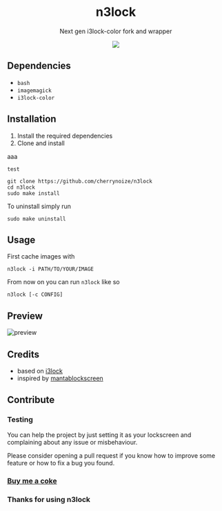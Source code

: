 <div align="center">
  <h1>n3lock</h1>
  <p>Next gen i3lock-color fork and wrapper</p>
  <img src="preview/preview.gif" />
</div>

## Dependencies

- `bash`
- `imagemagick`
- `i3lock-color`

## Installation

1. Install the required dependencies
2. Clone and install

aaa

    test

    git clone https://github.com/cherrynoize/n3lock
    cd n3lock
    sudo make install

To uninstall simply run

    sudo make uninstall

## Usage

First cache images with

    n3lock -i PATH/TO/YOUR/IMAGE

From now on you can run `n3lock` like so

    n3lock [-c CONFIG]

## Preview

![preview](preview/screenshot.png)

## Credits

- based on [i3lock](https://github.com/i3/i3lock)
- inspired by [mantablockscreen](https://github.com/reorr/mantablockscreen)

## Contribute

### Testing

You can help the project by just setting it as your lockscreen and
complaining about any issue or misbehaviour.

Please consider opening a pull request if you know how to improve some feature or how to fix a bug you found.

### [Buy me a coke](https://cherrynoize.github.io/contribute)

### Thanks for using n3lock
